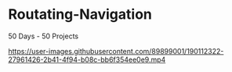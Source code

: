 # Routating-Navigation
50 Days - 50 Projects



https://user-images.githubusercontent.com/89899001/190112322-27961426-2b41-4f94-b08c-bb6f354ee0e9.mp4




